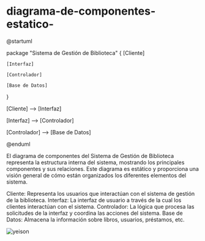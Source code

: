 # diagrama-de-componentes-estatico-

@startuml


package "Sistema de Gestión de Biblioteca" {
    [Cliente]
    
    [Interfaz]
    
    [Controlador]
    
    [Base de Datos]
    
}

[Cliente] --> [Interfaz]

[Interfaz] --> [Controlador]

[Controlador] --> [Base de Datos]

@enduml

El diagrama de componentes del Sistema de Gestión de Biblioteca representa la estructura interna del sistema, mostrando los principales componentes y sus relaciones. Este diagrama es estático y proporciona una visión general de cómo están organizados los diferentes elementos del sistema.

Cliente: Representa los usuarios que interactúan con el sistema de gestión de la biblioteca.
Interfaz: La interfaz de usuario a través de la cual los clientes interactúan con el sistema.
Controlador: La lógica que procesa las solicitudes de la interfaz y coordina las acciones del sistema.
Base de Datos: Almacena la información sobre libros, usuarios, préstamos, etc.


![yeison](https://github.com/sparyock/diagrama-de-componentes-estatico-/assets/55572135/5d7b9c0d-6fad-46b0-8d27-a2557f284e5d)
